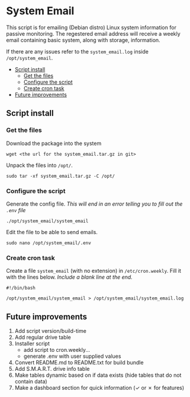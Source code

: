# System Email

This script is for emailing (Debian distro) Linux system information for passive
monitoring. The regestered email address will receive a weekly email containing
basic system, along with storage, information.

If there are any issues refer to the `system_email.log` inside `/opt/system_email`.

<!-- TOC -->

* [Script install](#script-install)
    * [Get the files](#get-the-files)
    * [Configure the script](#configure-the-script)
    * [Create cron task](#create-cron-task)
* [Future improvements](#future-improvements)

<!-- TOC -->

## Script install

### Get the files

Download the package into the system

```shell
wget <the url for the system_email.tar.gz in git>
```

Unpack the files into `/opt/`.

```shell
sudo tar -xf system_email.tar.gz -C /opt/
```

### Configure the script

Generate the config file.
*This will end in an error telling you to fill out the `.env` file*

```shell
./opt/system_email/system_email
```

Edit the file to be able to send emails.

```shell
sudo nano /opt/system_email/.env
```

### Create cron task

Create a file `system_email` (with no extension) in `/etc/cron.weekly`. Fill it with the lines below.
*Include a blank line at the end.*

```shell
#!/bin/bash

/opt/system_email/system_email > /opt/system_email/system_email.log

```

## Future improvements

1. Add script version/build-time
2. Add regular drive table
3. Installer script
    - add script to cron.weekly...
    - generate .env with user supplied values
4. Convert README.md to README.txt for build bundle
5. Add S.M.A.R.T. drive info table
6. Make tables dynamic based on if data exists (hide tables that do not contain data)
7. Make a dashboard section for quick information (&check; or &cross; for features)